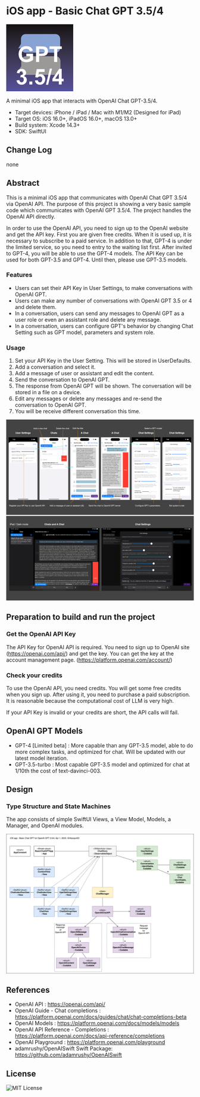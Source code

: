 # iOS app - Basic Chat GPT 3.5/4

![AppIcon](assets/appIcon180.png)

A minimal iOS app that interacts with OpenAI Chat GPT-3.5/4.

- Target devices: iPhone / iPad / Mac with M1/M2 (Designed for iPad)
- Target OS: iOS 16.0+, iPadOS 16.0+, macOS 13.0+
- Build system: Xcode 14.3+
- SDK: SwiftUI

## Change Log

none

## Abstract

This is a minimal iOS app that communicates with OpenAI Chat GPT 3.5/4 via OpenAI API.
The purpose of this project is showing a very basic sample code which communicates with OpenAI GPT 3.5/4.
The project handles the OpenAI API directly.

In order to use the OpenAI API, you need to sign up to the OpenAI website and get the API key.
First you are given free credits. When it is used up, it is necessary to subscribe to a paid service.
In addition to that, GPT-4 is under the limited service, so you need to entry to the waiting list first.
After invited to GPT-4, you will be able to use the GPT-4 models.
The API Key can be used for both GPT-3.5 and GPT-4.
Until then, please use GPT-3.5 models.

### Features

- Users can set their API Key in User Settings, to make conversations with OpenAI GPT.
- Users can make any number of conversations with OpenAI GPT 3.5 or 4 and delete them.
- In a conversation, users can send any messages to OpenAI GPT as a user role or even an assistant role and delete any message.
- In a conversation, users can configure GPT's behavior by changing Chat Setting such as GPT model, parameters and system role.

### Usage

1. Set your API Key in the User Setting. This will be stored in UserDefaults.
1. Add a conversation and select it.
1. Add a message of user or assistant and edit the content.
1. Send the conversation to OpenAI GPT.
1. The response from OpenAI GPT will be shown. The conversation will be stored in a file on a device.
1. Edit any messages or delete any messages and re-send the conversation to OpenAI GPT.
1. You will be receive different conversation this time.

![Image](assets/ui_1600.png)
![Image](assets/ui2_1600.png)
<!-- ![GIF](assets/movie.gif) -->

## Preparation to build and run the project

### Get the OpenAI API Key

The API Key for OpenAI API is required.
You need to sign up to OpenAI site (https://openai.com/api/) and get the key.
You can get the key at the account management page. (https://platform.openai.com/account/)

### Check your credits

To use the OpenAI API, you need credits. You will get some free credits when you sign up.
After using it, you need to purchase a paid subscription.
It is reasonable because the computational cost of LLM is very high.

If your API Key is invalid or your credits are short, the API calls will fail.

## OpenAI GPT Models

- GPT-4 [Limited beta] : More capable than any GPT-3.5 model, able to do more complex tasks, and optimized for chat. Will be updated with our latest model iteration.
- GPT-3.5-turbo : Most capable GPT-3.5 model and optimized for chat at 1/10th the cost of text-davinci-003.

## Design

### Type Structure and State Machines

The app consists of simple SwiftUI Views, a View Model, Models, a Manager, and OpenAI modules.

![Image](assets/types_1600.png)


## References

- OpenAI API : https://openai.com/api/
- OpenAI Guide - Chat completions : https://platform.openai.com/docs/guides/chat/chat-completions-beta
- OpenAI Models : https://platform.openai.com/docs/models/models
- OpenAI API Reference - Completions : https://platform.openai.com/docs/api-reference/completions
- OpenAI Playground : https://platform.openai.com/playground
- adamrushy/OpenAISwift Swift Package: https://github.com/adamrushy/OpenAISwift

## License

![MIT License](http://img.shields.io/badge/license-MIT-blue.svg?style=flat)
